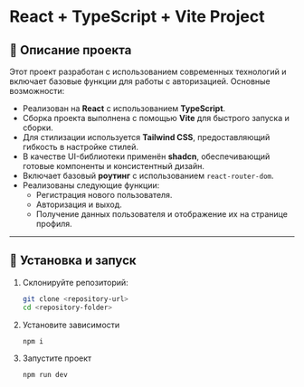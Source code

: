 # React + TypeScript + Vite Project

## 📖 Описание проекта

Этот проект разработан с использованием современных технологий и включает базовые функции для работы с авторизацией. Основные возможности:

- Реализован на **React** с использованием **TypeScript**.
- Сборка проекта выполнена с помощью **Vite** для быстрого запуска и сборки.
- Для стилизации используется **Tailwind CSS**, предоставляющий гибкость в настройке стилей.
- В качестве UI-библиотеки применён **shadcn**, обеспечивающий готовые компоненты и консистентный дизайн.
- Включает базовый **роутинг** с использованием `react-router-dom`.
- Реализованы следующие функции:
  - Регистрация нового пользователя.
  - Авторизация и выход.
  - Получение данных пользователя и отображение их на странице профиля.

---

## 🚀 Установка и запуск

1. Склонируйте репозиторий:

   ```bash
   git clone <repository-url>
   cd <repository-folder>

2. Установите зависимости
   ```bash
   npm i

3. 3апустите проект

   ```bash
   npm run dev

